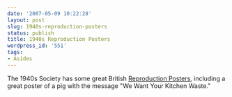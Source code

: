 ```yaml
---
date: '2007-05-09 10:22:28'
layout: post
slug: 1940s-reproduction-posters
status: publish
title: 1940s Reproduction Posters
wordpress_id: '551'
tags:
- Asides
---
```


The 1940s Society has some great British [Reproduction Posters](http://www.1940.co.uk/acatalog/Reproduction_Posters.html), including a great poster of a pig with the message "We Want Your Kitchen Waste."
